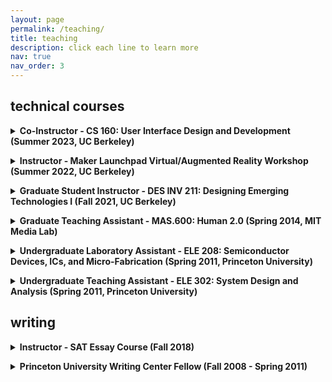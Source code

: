 ```yaml
---
layout: page
permalink: /teaching/
title: teaching
description: click each line to learn more
nav: true
nav_order: 3
---
```

<h2>technical courses</h2>

<details><summary><b>Co-Instructor - CS 160: User Interface Design and Development (Summer 2023, UC Berkeley)</b></summary>
This upper-level undergraduate course is the Berkeley CS department's introduction to HCI and UI design. It covers the user-centered design and analysis of graphical user interfaces through a combination of lectures and projects requiring students to work in teams to implement functional user interfaces for target tasks and evaluate their interfaces through user studies. For Summer 2023, CS 160's enrollment is capped at 60. As an Instructor of Record, I am responsible for delivering lectures as well as various logistical tasks including hiring, grading, updating the curriculum from previous years, and coordinating course logistics among 8 staff members.
</details>
<p/>

<details><summary><b>Instructor - Maker Launchpad Virtual/Augmented Reality Workshop (Summer 2022, UC Berkeley)</b></summary>
I was the instructor for a 2-week introductory workshop on VR/AR applications. I created and delivered an original curriculum on developing interactive applications in Unity and testing them on a head-mounted display.
</details>
<p/>

<details><summary><b>Graduate Student Instructor - DES INV 211: Designing Emerging Technologies I (Fall 2021, UC Berkeley)</b></summary>
<br>Instructor: Professor Eric Paulos
<br>This is a Masters of Design studio-based course focusing on the design of interactive systems using emerging technologies, specifically voice recognition, augmented reality, and wearable technologies. I was the sole GSI for the inaugural MDes class of 21 students. I developed and led technical workshops for each module, held office hours to help troubleshoot projects, provided extensive verbal and written feedback during and after design critiques, and graded presentations and reading responses.
</details>
<p/>

<details><summary><b>Graduate Teaching Assistant - MAS.600: Human 2.0 (Spring 2014, MIT Media Lab)</b></summary>
<br>Instructor: Professor Hugh Herr
<br>This is a graduate-level course covering principles underlying current and future technologies for human augmentation. The course involved a series of guest lectures on topics such as robotic exoskeletons and powered orthoses, external limb prostheses, neural implant technology, social-emotional prostheses, and cognitive prostheses. The course requires student presentations, critiques of class readings, and a final project. As one of 2 TAs, I was responsible for guiding students in the development and execution of their final projects, as well as helping coordinate lectures and the grading of assignments.
</details>
<p/>

<details><summary><b>Undergraduate Laboratory Assistant - ELE 208: Semiconductor Devices, ICs, and Micro-Fabrication (Spring 2011, Princeton University)</b></summary>
<br>Instructor: Professor Stephen Chou
<br>This undergraduate-level course covers the principles of semiconductor materials and devices through a mixture of lecture and a hands-on lab component, through which students fabricate and characterize their own microchip with components such as diodes, solar cells, MOSFETs, and ring oscillators. I served as a laboratory assistant to help students with physical disabilities execute the laboratory component of the course.
</details>
<p/>

<details><summary><b>Undergraduate Teaching Assistant - ELE 302: System Design and Analysis (Spring 2011, Princeton University)</b></summary>
<br>Instructor: Professor Bradley Dickinson
<br>This undergraduate capstone course for electrical engineering majors covers formal methods for the design and analysis of complex real-world electronic systems integrating microprocessors, communications, and control. It is centered around the design of a miniature autonomous vehicle, in teams of two students, that follows a line on the ground, avoids obstacles, and also has a creative feature of the team's choice. As a TA, I held office hours in the departmental undergraduate lab to provide hands-on support and troubleshooting for teams throughout the semester.
</details>
<p/>

<h2>writing</h2>
<details><summary><b>Instructor - SAT Essay Course (Fall 2018)</b></summary>
<br>I developed and taught a remote mini-course for a class of 30 students in Singapore on how to write the SAT Essay and improve their ability to read and write argument.
</details>
<p/>

<details><summary><b>Princeton University Writing Center Fellow (Fall 2008 - Spring 2011)</b></summary>
<br>I was one of ~50 undergraduate and graduate student fellows selected to work at the Writing Center. I held hour-long, one-on-one sessions (>50 conference hours per semester) with students working on writing assignments, dissertations, and oral presentations across different topic and discipline. I regularly took part in intensive training sessions and workshops with other Fellows.
</details>